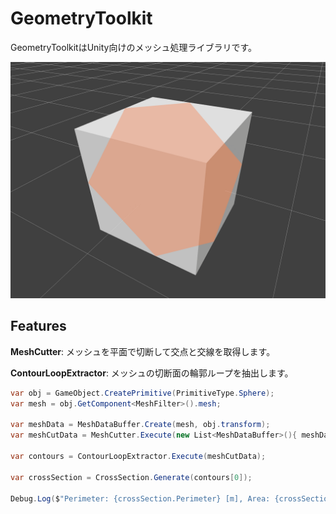 # GeometryToolkit

GeometryToolkitはUnity向けのメッシュ処理ライブラリです。

<img src="./docs/GeometryToolkit.png" width=640>

## Features
**MeshCutter**: メッシュを平面で切断して交点と交線を取得します。

**ContourLoopExtractor**: メッシュの切断面の輪郭ループを抽出します。

```csharp
var obj = GameObject.CreatePrimitive(PrimitiveType.Sphere);
var mesh = obj.GetComponent<MeshFilter>().mesh;

var meshData = MeshDataBuffer.Create(mesh, obj.transform);
var meshCutData = MeshCutter.Execute(new List<MeshDataBuffer>(){ meshData }, new Plane(Vector3.up, new Vector3(0, 0, 0)));

var contours = ContourLoopExtractor.Execute(meshCutData);

var crossSection = CrossSection.Generate(contours[0]);

Debug.Log($"Perimeter: {crossSection.Perimeter} [m], Area: {crossSection.SignedArea} [m²], Centroid: {crossSection.Centroid}");
```
